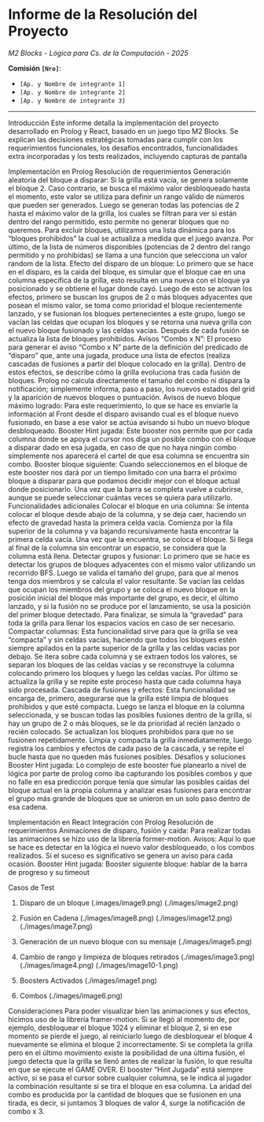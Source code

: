 # Informe de la Resolución del Proyecto
*M2 Blocks - Lógica para Cs. de la Computación - 2025*

**Comisión `[Nro]`**:
- `[Ap. y Nombre de integrante 1]`
- `[Ap. y Nombre de integrante 2]`
- `[Ap. y Nombre de integrante 3]`
---


Introducción
Este informe detalla la implementación del proyecto desarrollado en Prolog y React, basado en un juego tipo M2 Blocks. Se explican las decisiones estratégicas tomadas para cumplir con los requerimientos funcionales, los desafíos encontrados, funcionalidades extra incorporadas y los tests realizados, incluyendo capturas de pantalla

Implementación en Prolog
Resolución de requerimientos
Generación aleatoria del bloque a disparar: Si la grilla está vacía, se genera solamente el bloque 2. Caso contrario, se busca el máximo valor desbloqueado hasta el momento, este valor se utiliza para definir un rango válido de números que pueden ser generados. Luego se generan todas las potencias de 2 hasta el máximo valor de la grilla, los cuales se filtran para ver si están dentro del rango permitido, esto permite no generar bloques que no queremos. Para excluir bloques, utilizamos una lista dinámica para los “bloques prohibidos” la cual se actualiza a medida que el juego avanza. Por último, de la lista de números disponibles (potencias de 2 dentro del rango permitido y no prohibidas) se llama a una función que selecciona un valor random de la lista. 
Efecto del disparo de un bloque: Lo primero que se hace en el disparo, es la caída del bloque, es simular que el bloque cae en una columna específica de la grilla, esto resulta en una nueva con el bloque ya posicionado y se obtiene el lugar donde cayó. Luego de esto se activan los efectos, primero se buscan los grupos de 2 o más bloques adyacentes que posean el mismo valor, se toma como prioridad el bloque recientemente lanzado, y se fusionan los bloques pertenecientes a este grupo, luego se vacían las celdas que ocupan los bloques y se retorna una nueva grilla con el nuevo bloque fusionado y las celdas vacías. Después de cada fusión se actualiza la lista de bloques prohibidos.
Avisos “Combo x N”: El proceso para generar el aviso “Combo x N” parte de la definición del predicado de “disparo” que, ante una jugada, produce una lista de efectos (realiza cascadas de fusiones a partir del bloque colocado en la grilla).
Dentro de estos efectos, se describe cómo la grilla evoluciona tras cada fusión de bloques. Prolog no calcula directamente el tamaño del combo ni dispara la notificación; simplemente informa, paso a paso, los nuevos estados del grid y la aparición de nuevos bloques o puntuación. 
Avisos de nuevo bloque máximo logrado: Para este requerimiento, lo que se hace es enviarle la información al Front desde el disparo avisando cual es el bloque nuevo fusionado, en base a ese valor se actúa avisando si hubo un nuevo bloque desbloqueado.
Booster Hint jugada: Este booster nos permite que por cada columna donde se apoya el cursor nos diga un posible combo con el bloque a disparar dado en esa jugada, en caso de que no haya ningún combo simplemente nos aparecerá el cartel de que esa columna se encuentra sin combo.
Booster bloque siguiente: Cuando seleccionemos en el bloque de este booster nos dará por un tiempo limitado con una barra el próximo bloque a disparar para que podamos decidir mejor con el bloque actual donde posicionarlo. Una vez que la barra se completa vuelve a cubrirse, aunque se puede seleccionar cuántas veces se quiera para utilizarlo.
Funcionalidades adicionales
Colocar el bloque en una columna: Se intenta colocar el bloque desde abajo de la columna, y se deja caer, haciendo un efecto de gravedad hasta la primera celda vacía. Comienza por la fila superior de la columna y va bajando recursivamente hasta encontrar la primera celda vacía. Una vez que la encuentra, se coloca el bloque. Si llega al final de la columna sin encontrar un espacio, se considera que la columna está llena. 
Detectar grupos y fusionar: Lo primero que se hace es detectar los grupos de bloques adyacentes con el mismo valor utilizando un recorrido BFS. Luego se valida el tamaño del grupo, para que al menos tenga dos miembros y se calcula el valor resultante. Se vacían las celdas que ocupan los miembros del grupo y se coloca el nuevo bloque en la posición inicial del bloque más importante del grupo, es decir, el último lanzado, y si la fusión no se produce por el lanzamiento, se usa la posición del primer bloque detectado. Para finalizar, se simula la “gravedad” para toda la grilla para llenar los espacios vacíos en caso de ser necesario.
Compactar columnas: Esta funcionalidad sirve para que la grilla se vea “compacta” y sin celdas vacías, haciendo que todos los bloques estén siempre apilados en la parte superior de la grilla y las celdas vacías por debajo. Se itera sobre cada columna y se extraen todos los valores, se separan los bloques de las celdas vacías y se reconstruye la columna colocando primero los bloques y luego las celdas vacías. Por último se actualiza la grilla y se repite este proceso hasta que cada columna haya sido procesada.
Cascada de fusiones y efectos: Esta funcionalidad se encarga de, primero, asegurarse que la grilla esté limpia de bloques prohibidos y que esté compacta. Luego se lanza el bloque en la columna seleccionada, y se buscan todas las posibles fusiones dentro de la grilla, si hay un grupo de 2 o más bloques, se le da prioridad al recién lanzado o recién colocado. Se actualizan los bloques prohibidos para que no se fusionen repetidamente. Limpia y compacta la grilla inmediatamente, luego registra los cambios y efectos de cada paso de la cascada, y se repite el bucle hasta que no queden más fusiones posibles.
Desafíos y soluciones
Booster Hint jugada: Lo complejo de este booster fue planearlo a nivel de lógica por parte de prolog como iba capturando los posibles combos y que no falle en esa predicción porque tenía que simular las posibles caídas del bloque actual en la propia columna y analizar esas fusiones para encontrar el grupo más grande de bloques que se unieron en un solo paso dentro de esa cadena. 







Implementación en React
Integración con Prolog
Resolución de requerimientos
Animaciones de disparo, fusión y caída: Para realizar todas las animaciones se hizo uso de la librería former-motion.
Avisos: Aquí lo que se hace es detectar en la lógica el nuevo valor desbloqueado, o los combos realizados. Si el suceso es significativo se genera un aviso para cada ocasión.
Booster Hint jugada:
Booster siguiente bloque: hablar de la barra de progreso y su timeout


Casos de Test
1. Disparo de un bloque
(.images/image9.png)
(./images/image2.png)

2. Fusión en Cadena
(./images/image8.png)
(./images/image12.png)
(./images/image7.png)


3. Generación de un nuevo bloque con su mensaje
(./images/image5.png)

4. Cambio de rango y limpieza de bloques retirados
(./images/image3.png)
(./images/image4.png)
(./images/image10-1.png)

5. Boosters Activados
(./images/image1.png)

6. Combos
(./images/image6.png)

Consideraciones
Para poder visualizar bien las animaciones y sus efectos, hicimos uso de la librería framer-motion.
Si se llegó al momento de, por ejemplo, desbloquear el bloque 1024 y eliminar el bloque 2, si en ese momento se pierde el juego, al reiniciarlo luego de desbloquear el bloque 4 nuevamente se elimina el bloque 2 incorrectamente.
Si se completa la grilla pero en el último movimiento existe la posibilidad de una última fusión, el juego detecta que la grilla se llenó antes de realizar la fusión, lo que resulta en que se ejecute el GAME OVER.
El booster “Hint Jugada” está siempre activo, si se pasa el cursor sobre cualquier columna, se le indica al jugador la combinación resultante si se tira el bloque en esa columna.
La aridad del combo es producida por la cantidad de bloques que se fusionen en una tirada, es decir, si juntamos 3 bloques de valor 4, surge la notificación de combo x 3.
